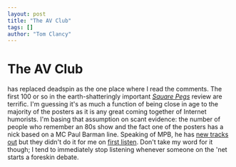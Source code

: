 ```yaml
---
layout: post
title: "The AV Club"
tags: []
author: "Tom Clancy"
---
```


# The AV Club

has replaced deadspin as the one place where I read the comments. The first 100 or so in the earth-shatteringly important <a href="http://www.avclub.com/content/dvds/square_pegs_the_like_totally" target="_blank"><em>Square Pegs</em></a> review are terrific. I'm guessing it's as much a function of being close in age to the majority of the posters as it is any great coming together of Internet humorists. I'm basing that assumption on scant evidence: the number of people who remember an 80s show and the fact one of the posters has a nick based on a MC Paul Barman line. Speaking of MPB, he has <a href="http://www.mcpaulbarman.com/" target="_blank">new tracks out</a> but they didn't do it for me on <a href="http://www.myspace.com/mcpaulbarman" target="_blank">first listen</a>. Don't take my word for it though; I tend to immediately stop listening whenever someone on the 'net starts a foreskin debate.
